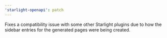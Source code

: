 ```yaml
---
'starlight-openapi': patch
---
```


Fixes a compatibility issue with some other Starlight plugins due to how the sidebar entries for the generated pages were being created.
